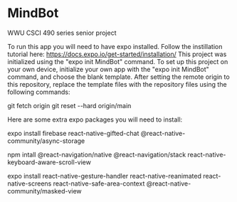 # MindBot
WWU CSCI 490 series senior project

To run this app you will need to have expo installed. Follow the instillation tutorial here: https://docs.expo.io/get-started/installation/
This project was initialized using the "expo init MindBot" command. To set up this project on your own device, initialize your own app with the "expo init MindBot" command, and choose the blank template. After setting the remote origin to this repository, replace the template files with the repository files using the following commands:

git fetch origin
git reset --hard origin/main

Here are some extra expo packages you will need to install:

expo install firebase react-native-gifted-chat @react-native-community/async-storage

npm intall @react-navigation/native @react-navigation/stack react-native-keyboard-aware-scroll-view

expo install react-native-gesture-handler react-native-reanimated react-native-screens react-native-safe-area-context @react-native-community/masked-view


